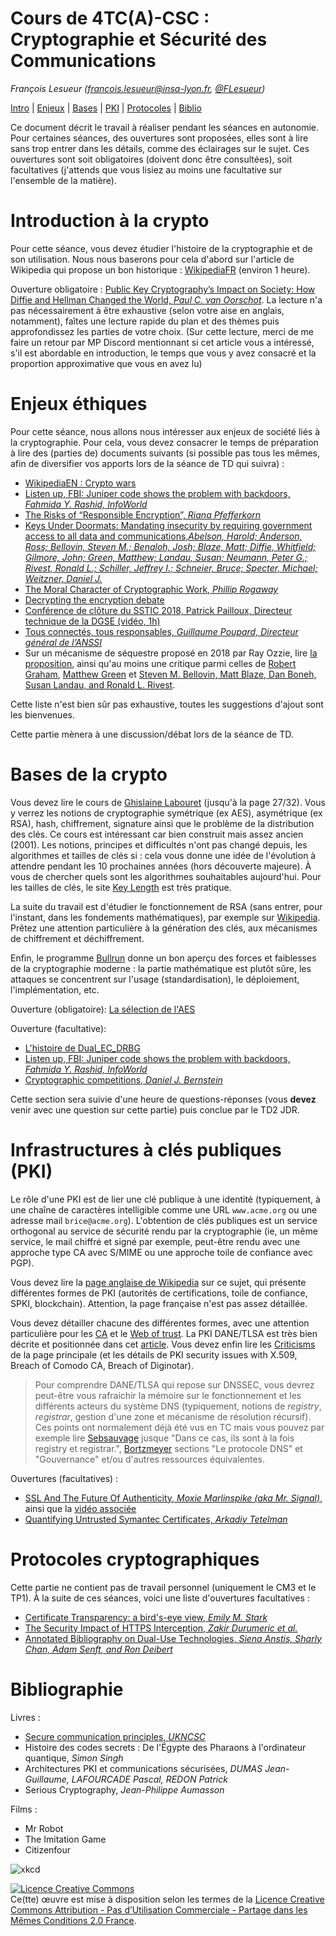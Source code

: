 # Cours de 4TC(A)-CSC : Cryptographie et Sécurité des Communications

_François Lesueur ([francois.lesueur@insa-lyon.fr](mailto:francois.lesueur@insa-lyon.fr), [@FLesueur](https://twitter.com/FLesueur))_

<!-- https://tls.ulfheim.net/ -->

[Intro](#introduction-à-la-crypto) |
[Enjeux](#enjeux-éthiques) |
[Bases](#bases-de-la-crypto) |
[PKI](#infrastructures-à-clés-publiques-pki) |
[Protocoles](#protocoles-cryptographiques) |
[Biblio](#bibliographie)

Ce document décrit le travail à réaliser pendant les séances en autonomie. Pour certaines séances, des ouvertures sont proposées, elles sont à lire sans trop entrer dans les détails, comme des éclairages sur le sujet. Ces ouvertures sont soit obligatoires (doivent donc être consultées), soit facultatives (j'attends que vous lisiez au moins une facultative sur l'ensemble de la matière).

Introduction à la crypto
========================

Pour cette séance, vous devez étudier l'histoire de la cryptographie et de son utilisation. Nous nous baserons pour cela d'abord sur l'article de Wikipedia qui propose un bon historique : [WikipediaFR](https://fr.wikipedia.org/wiki/Histoire_de_la_cryptologie) (environ 1 heure).

Ouverture obligatoire : [Public Key Cryptography’s Impact on Society: How Diffie and Hellman Changed the World, _Paul C. van Oorschot_](https://people.scs.carleton.ca/~paulv/papers/society-impact-of-pkc-v3.pdf). La lecture n'a pas nécessairement à être exhaustive (selon votre aise en anglais, notamment), faîtes une lecture rapide du plan et des thèmes puis approfondissez les parties de votre choix. (Sur cette lecture, merci de me faire un retour par MP Discord mentionnant si cet article vous a intéressé, s'il est abordable en introduction, le temps que vous y avez consacré et la proportion approximative que vous en avez lu)

<!-- Ensuite, consacrez 1 heure à la consultation de l'article [Public Key Cryptography’s Impact on Society: How Diffie and Hellman Changed the World, _Paul C. van Oorschot_](https://people.scs.carleton.ca/~paulv/papers/society-impact-of-pkc-v3.pdf). La lecture n'a pas nécessairement à être exhaustive (selon votre aise en anglais, notamment), faîtes une lecture rapide du plan et des thèmes puis approfondissez les parties de votre choix. (Sur cette lecture, merci de me faire un MP Discord mentionannt si cet article vous a intéressé, s'il est abordable en introduction, le temps que vous y avez consacré et la proportion approximative que vous en avez lu) -->


Enjeux éthiques
===============

Pour cette séance, nous allons nous intéresser aux enjeux de société liés à la cryptographie. Pour cela, vous devez consacrer le temps de préparation à lire des (parties de) documents suivants (si possible pas tous les mêmes, afin de diversifier vos apports lors de la séance de TD qui suivra) :

* [WikipediaEN : Crypto wars](https://en.wikipedia.org/wiki/Crypto_Wars)
* [Listen up, FBI: Juniper code shows the problem with backdoors, _Fahmida Y. Rashid, InfoWorld_](https://www.infoworld.com/article/3018029/virtual-private-network/listen-up-fbi-juniper-code-shows-the-problem-with-backdoors.html)
* [The Risks of “Responsible Encryption”, _Riana Pfefferkorn_](https://cyberlaw.stanford.edu/files/publication/files/2018-02-05%20Technical%20Response%20to%20Rosenstein-Wray%20FINAL.pdf)
* [Keys Under Doormats: Mandating insecurity by requiring government access to all data and communications,_Abelson, Harold; Anderson, Ross; Bellovin, Steven M.; Benaloh, Josh; Blaze, Matt; Diffie, Whitfield; Gilmore, John; Green, Matthew; Landau, Susan; Neumann, Peter G.; Rivest, Ronald L.; Schiller, Jeffrey I.; Schneier, Bruce; Specter, Michael; Weitzner, Daniel J._](https://dspace.mit.edu/bitstream/handle/1721.1/97690/MIT-CSAIL-TR-2015-026.pdf?sequence=8)
* [The Moral Character of Cryptographic Work, _Phillip Rogaway_](http://web.cs.ucdavis.edu/~rogaway/papers/moral-fn.pdf)
* [Decrypting the encryption debate](https://www.nap.edu/catalog/25010/decrypting-the-encryption-debate-a-framework-for-decision-makers)
* [Conférence de clôture du SSTIC 2018, Patrick Pailloux, Directeur technique de la DGSE (vidéo, 1h)](https://www.sstic.org/2018/presentation/2018_cloture/)
* [Tous connectés, tous responsables, _Guillaume Poupard, Directeur général de l’ANSSI_](https://www.liberation.fr/debats/2019/01/21/tous-connectes-tous-responsables_1704228)
* Sur un mécanisme de séquestre proposé en 2018 par Ray Ozzie, lire [la proposition](https://www.wired.com/story/crypto-war-clear-encryption/), ainsi qu'au moins une critique parmi celles de [Robert Graham](https://blog.erratasec.com/2018/04/no-ray-ozzie-hasnt-solved-crypto.html), [Matthew Green](https://twitter.com/matthew_d_green/status/989222188287954945) et [Steven M. Bellovin, Matt Blaze, Dan Boneh, Susan Landau, and Ronald L. Rivest](https://arstechnica.com/information-technology/2018/05/op-ed-ray-ozzies-crypto-proposal-a-dose-of-technical-reality/).

<!-- https://citizenlab.ca/2019/09/annotated-bibliography-dual-use-technologies-network-traffic-management-and-device-intrusion-for-targeted-monitoring/ -->

Cette liste n'est bien sûr pas exhaustive, toutes les suggestions d'ajout sont les bienvenues.

Cette partie mènera à une discussion/débat lors de la séance de TD.


Bases de la crypto
=================

Vous devez lire le cours de [Ghislaine Labouret](https://web.archive.org/web/20170516210655/http://www.hsc.fr/ressources/cours/crypto/crypto.pdf) <!-- http://www.hsc.fr/ressources/cours/crypto/crypto.pdf https://doc.lagout.org/security/Cryptographie%20.%20Algorithmes%20.%20Steganographie/HSC%20-%20Introduction%20a%20la%20cryptographie.pdf --> (jusqu'à la page 27/32). Vous y verrez les notions de cryptographie symétrique (ex AES), asymétrique (ex RSA), hash, chiffrement, signature ainsi que le problème de la distribution des clés. Ce cours est intéressant car bien construit mais assez ancien (2001). Les notions, principes et difficultés n'ont pas changé depuis, les algorithmes et tailles de clés si : cela vous donne une idée de l'évolution à attendre pendant les 10 prochaines années (hors découverte majeure). À vous de chercher quels sont les algorithmes souhaitables aujourd'hui. Pour les tailles de clés, le site [Key Length](http://www.keylength.com/) est très pratique.

La suite du travail est d'étudier le fonctionnement de RSA (sans entrer, pour l'instant, dans les fondements mathématiques), par exemple sur [Wikipedia](https://fr.wikipedia.org/wiki/Chiffrement_RSA). Prêtez une attention particulière à la génération des clés, aux mécanismes de chiffrement et déchiffrement.

Enfin, le programme [Bullrun](https://fr.wikipedia.org/wiki/Bullrun) donne un bon aperçu des forces et faiblesses de la cryptographie moderne : la partie mathématique est plutôt sûre, les attaques se concentrent sur l'usage (standardisation), le déploiement, l'implémentation, etc.

Ouverture (obligatoire): [La sélection de l'AES](https://videlalvaro.github.io/2014/03/you-dont-roll-your-own-crypto.html)

Ouverture (facultative):

* [L'histoire de Dual\_EC\_DRBG](https://en.wikipedia.org/wiki/Dual_EC_DRBG)
* [Listen up, FBI: Juniper code shows the problem with backdoors, _Fahmida Y. Rashid, InfoWorld_](http://www.infoworld.com/article/3018029/virtual-private-network/listen-up-fbi-juniper-code-shows-the-problem-with-backdoors.html)
* [Cryptographic competitions, _Daniel J. Bernstein_](https://eprint.iacr.org/2020/1608.pdf)

Cette section sera suivie d'une heure de questions-réponses (vous **devez** venir avec une question sur cette partie) puis conclue par le TD2 JDR.

Infrastructures à clés publiques (PKI)
=======================================

Le rôle d'une PKI est de lier une clé publique à une identité (typiquement, à une chaîne de caractères intelligible comme une URL `www.acme.org` ou une adresse mail `brice@acme.org`). L'obtention de clés publiques est un service orthogonal au service de sécurité rendu par la cryptographie (ie, un même service, le mail chiffré et signé par exemple, peut-être rendu avec une approche type CA avec S/MIME ou une approche toile de confiance avec PGP).

Vous devez lire la [page anglaise de Wikipedia](https://en.wikipedia.org/wiki/Public_key_infrastructure) sur ce sujet, qui présente différentes formes de PKI (autorités de certifications, toile de confiance, SPKI, blockchain). Attention, la page française n'est pas assez détaillée.<!-- très différente et présente une vision réduites à l'approche CA, c'est uniquement la page anglaise qui fait référence pour ce cours. -->

Vous devez détailler chacune des différentes formes, avec une attention particulière pour les [CA](https://en.wikipedia.org/wiki/Certificate_authority) et le [Web of trust](https://en.wikipedia.org/wiki/Web_of_trust). La PKI DANE/TLSA est très bien décrite et positionnée dans cet [article](http://www.bortzmeyer.org/6698.html). Vous devez enfin lire les [Criticisms](https://en.wikipedia.org/wiki/Public_key_infrastructure#Criticism) de la page principale (et les détails de PKI security issues with X.509, Breach of Comodo CA, Breach of Diginotar).

> Pour comprendre DANE/TLSA qui repose sur DNSSEC, vous devrez peut-être vous rafraichir la mémoire sur le fonctionnement et les différents acteurs du système DNS (typiquement, notions de _registry_, _registrar_, gestion d'une zone et mécanisme de résolution récursif). Ces points ont normalement déjà été vus en TC mais vous pouvez par exemple lire [Sebsauvage](http://sebsauvage.net/comprendre/dns/) jusque "Dans ce cas, ils sont à la fois registry et registrar.", [Bortzmeyer](http://www.bortzmeyer.org/files/cours-dns-cnam-PRINT.pdf) sections "Le protocole DNS" et "Gouvernance" et/ou d'autres ressources équivalentes.

Ouvertures (facultatives) :

* [SSL And The Future Of Authenticity, _Moxie Marlinspike (aka Mr. Signal)_](https://moxie.org/blog/ssl-and-the-future-of-authenticity/), ainsi que la [vidéo associée](https://media.defcon.org/DEF%20CON%2019/DEF%20CON%2019%20video%20and%20slides/DEF%20CON%2019%20Hacking%20Conference%20Presentation%20By%20-%20Moxie%20Marlinspike%20-%20SSL%20And%20The%20Future%20Of%20Authenticity%20-%20Video%20and%20Slides.m4v)
* [Quantifying Untrusted Symantec Certificates, _Arkadiy Tetelman_](https://arkadiyt.com/2018/02/04/quantifying-untrusted-symantec-certificates/)


<!-- moxie : https://www.youtube.com/watch?v=pDmj_xe7EIQ  https://www.youtube.com/watch?v=Z7Wl2FW2TcA  https://moxie.org/blog/ssl-and-the-future-of-authenticity/  https://media.defcon.org/DEF%20CON%2019/DEF%20CON%2019%20video%20and%20slides/DEF%20CON%2019%20Hacking%20Conference%20Presentation%20By%20-%20Moxie%20Marlinspike%20-%20SSL%20And%20The%20Future%20Of%20Authenticity%20-%20Video%20and%20Slides.m4v-->


Protocoles cryptographiques
===========================

Cette partie ne contient pas de travail personnel (uniquement le CM3 et le TP1). À la suite de ces séances, voici une liste d'ouvertures facultatives :

* [Certificate Transparency: a bird's-eye view, _Emily M. Stark_](https://emilymstark.com/2020/07/20/certificate-transparency-a-birds-eye-view.html)
* [The Security Impact of HTTPS Interception, _Zakir Durumeric et al._](https://jhalderm.com/pub/papers/interception-ndss17.pdf)
* [Annotated Bibliography on Dual-Use Technologies, _Siena Anstis, Sharly Chan, Adam Senft, and Ron Deibert_](https://citizenlab.ca/2019/09/annotated-bibliography-dual-use-technologies-network-traffic-management-and-device-intrusion-for-targeted-monitoring/)


Bibliographie
=============

Livres :
* [Secure communication principles, _UKNCSC_](https://www.ncsc.gov.uk/guidance/secure-communication-principles-alpha-release)
* Histoire des codes secrets : De l'Égypte des Pharaons à l'ordinateur quantique, _Simon Singh_
* Architectures PKI et communications sécurisées, _DUMAS Jean-Guillaume, LAFOURCADE Pascal, REDON Patrick_
* Serious Cryptography, _Jean-Philippe Aumasson_


Films :
* Mr Robot
* The Imitation Game
* Citizenfour

![xkcd](https://imgs.xkcd.com/comics/security.png)

<a rel="license" href="https://creativecommons.org/licenses/by-nc-sa/2.0/fr/"><img alt="Licence Creative Commons" style="border-width:0" src="https://i.creativecommons.org/l/by-nc-sa/2.0/fr/88x31.png" /></a><br />Ce(tte) œuvre est mise à disposition selon les termes de la <a rel="license" href="https://creativecommons.org/licenses/by-nc-sa/2.0/fr/">Licence Creative Commons Attribution - Pas d’Utilisation Commerciale - Partage dans les Mêmes Conditions 2.0 France</a>.
